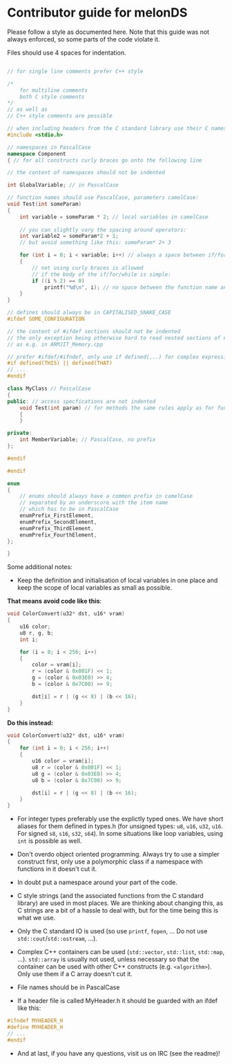 # Contributor guide for melonDS

Please follow a style as documented here. Note that this guide was not always enforced, so some parts of the code violate it.

Files should use 4 spaces for indentation.

```c++

// for single line comments prefer C++ style 

/*
    for multiline comments
    both C style comments
*/
// as well as
// C++ style comments are possible

// when including headers from the C standard library use their C names (so don't use cstdio/cstring, ...)
#include <stdio.h>

// namespaces in PascalCase
namespace Component
{ // for all constructs curly braces go onto the following line

// the content of namespaces should not be indented

int GlobalVariable; // in PascalCase

// function names should use PascalCase, parameters camelCase:
void Test(int someParam)
{
    int variable = someParam * 2; // local variables in camelCase
    
    // you can slightly vary the spacing around operators:
    int variable2 = someParam*2 + 1;
    // but avoid something like this: someParam* 2+ 3

    for (int i = 0; i < variable; i++) // always a space between if/for/while and the braces
    {
        // not using curly braces is allowed
        // if the body of the if/for/while is simple:
        if ((i % 2) == 0)
            printf("%d\n", i); // no space between the function name and the braces
    }
}

// defines should always be in CAPITALISED_SNAKE_CASE
#ifdef SOME_CONFIGURATION

// the content of #ifdef sections should not be indented
// the only exception being otherwise hard to read nested sections of #ifdef/#if/#defines
// as e.g. in ARMJIT_Memory.cpp

// prefer #ifdef/#ifndef, only use if defined(...) for complex expressions like this:
#if defined(THIS) || defined(THAT)
// ...
#endif

class MyClass // PascalCase
{
public: // access specfications are not indented
    void Test(int param) // for methods the same rules apply as for functions
    {
    }

private:
    int MemberVariable; // PascalCase, no prefix
};

#endif

#endif

enum
{
    // enums should always have a common prefix in camelCase
    // separated by an underscore with the item name
    // which has to be in PascalCase
    enumPrefix_FirstElement,
    enumPrefix_SecondElement,
    enumPrefix_ThirdElement,
    enumPrefix_FourthElement,
};

}

```

Some additional notes:

* Keep the definition and initialisation of local variables in one place and keep the scope of local variables as small as possible.

**That means avoid code like this**:
```cpp
void ColorConvert(u32* dst, u16* vram)
{
    u16 color;
    u8 r, g, b;
    int i;

    for (i = 0; i < 256; i++)
    {
        color = vram[i];
        r = (color & 0x001F) << 1;
        g = (color & 0x03E0) >> 4;
        b = (color & 0x7C00) >> 9;

        dst[i] = r | (g << 8) | (b << 16);
    }
}
```

**Do this instead:**
```cpp
void ColorConvert(u32* dst, u16* vram)
{
    for (int i = 0; i < 256; i++)
    {
        u16 color = vram[i];
        u8 r = (color & 0x001F) << 1;
        u8 g = (color & 0x03E0) >> 4;
        u8 b = (color & 0x7C00) >> 9;

        dst[i] = r | (g << 8) | (b << 16);
    }
}
```

* For integer types preferably use the explictly typed ones. We have short aliases for them defined in types.h (for unsigned types: `u8`, `u16`, `u32`, `u16`. For signed `s8`, `s16`, `s32`, `s64`). In some situations like loop variables, using `int` is possible as well.
* Don't overdo object oriented programming. Always try to use a simpler construct first, only use a polymorphic class if a namespace with functions in it doesn't cut it.

* In doubt put a namespace around your part of the code.

* C style strings (and the associated functions from the C standard library) are used in most places. We are thinking about changing this, as C strings are a bit of a hassle to deal with, but for the time being this is what we use.

* Only the C standard IO is used (so use `printf`, `fopen`, … Do not use `std::cout`/`std::ostream`, …).

* Complex C++ containers can be used (`std::vector`, `std::list`, `std::map`, …). `std::array` is usually not used, unless necessary so that the container can be used with other C++ constructs (e.g. `<algorithm>`). Only use them if a C array doesn't cut it.

* File names should be in PascalCase

* If a header file is called MyHeader.h it should be guarded with an ifdef like this:
```cpp
#ifndef MYHEADER_H
#define MYHEADER_H
// ...
#endif
```

* And at last, if you have any questions, visit us on IRC (see the readme)!
